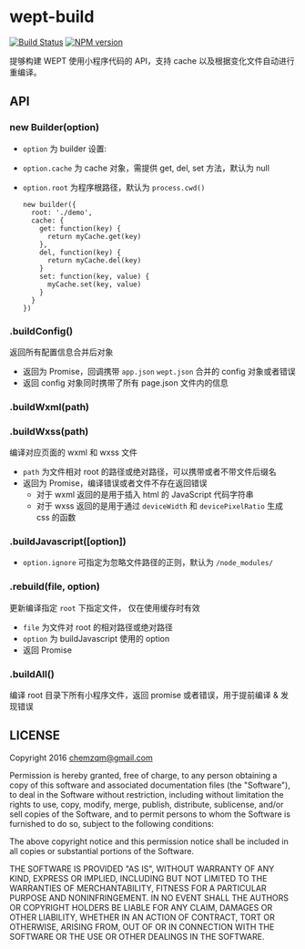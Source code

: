 # wept-build

[![Build Status](https://img.shields.io/travis/wetools/wept-build/master.svg?style=flat-square)](http://travis-ci.org/wetools/wept-build)
[![NPM version](https://img.shields.io/npm/v/wept-build.svg?style=flat-square)](https://www.npmjs.com/package/wept-build)

提够构建 WEPT 使用小程序代码的 API，支持 cache 以及根据变化文件自动进行重编译。

## API

### new Builder(option)

* `option` 为 builder 设置:
* `option.cache` 为 cache 对象，需提供 get, del, set 方法，默认为 null
* `option.root` 为程序根路径，默认为 `process.cwd()`

    ```
    new builder({
      root: './demo',
      cache: {
        get: function(key) {
          return myCache.get(key)
        },
        del, function(key) {
          return myCache.del(key)
        }
        set: function(key, value) {
          myCache.set(key, value)
        }
      }
    })
    ```

### .buildConfig()

返回所有配置信息合并后对象

* 返回为 Promise，回调携带 `app.json` `wept.json` 合并的 config 对象或者错误
* 返回 config 对象同时携带了所有 page.json 文件内的信息

### .buildWxml(path)
### .buildWxss(path)

编译对应页面的 wxml 和 wxss 文件

* `path` 为文件相对 root 的路径或绝对路径，可以携带或者不带文件后缀名
* 返回为 Promise，编译错误或者文件不存在返回错误
  * 对于 wxml 返回的是用于插入 html 的 JavaScript 代码字符串
  * 对于 wxss 返回的是用于通过 `deviceWidth` 和 `devicePixelRatio` 生成 css 的函数

### .buildJavascript([option])

* `option.ignore` 可指定为忽略文件路径的正则，默认为 `/node_modules/`

### .rebuild(file, option)

更新编译指定 `root` 下指定文件， 仅在使用缓存时有效

* `file` 为文件对 root 的相对路径或绝对路径
* `option` 为 buildJavascript 使用的 option
* 返回 Promise

### .buildAll()

编译 root 目录下所有小程序文件，返回 promise 或者错误，用于提前编译 & 发现错误

## LICENSE

Copyright 2016 chemzqm@gmail.com

Permission is hereby granted, free of charge, to any person obtaining
a copy of this software and associated documentation files (the "Software"),
to deal in the Software without restriction, including without limitation
the rights to use, copy, modify, merge, publish, distribute, sublicense,
and/or sell copies of the Software, and to permit persons to whom the
Software is furnished to do so, subject to the following conditions:

The above copyright notice and this permission notice shall be included
in all copies or substantial portions of the Software.

THE SOFTWARE IS PROVIDED "AS IS", WITHOUT WARRANTY OF ANY KIND,
EXPRESS OR IMPLIED, INCLUDING BUT NOT LIMITED TO THE WARRANTIES
OF MERCHANTABILITY, FITNESS FOR A PARTICULAR PURPOSE AND NONINFRINGEMENT.
IN NO EVENT SHALL THE AUTHORS OR COPYRIGHT HOLDERS BE LIABLE FOR ANY CLAIM,
DAMAGES OR OTHER LIABILITY, WHETHER IN AN ACTION OF CONTRACT,
TORT OR OTHERWISE, ARISING FROM, OUT OF OR IN CONNECTION WITH THE SOFTWARE
OR THE USE OR OTHER DEALINGS IN THE SOFTWARE.
